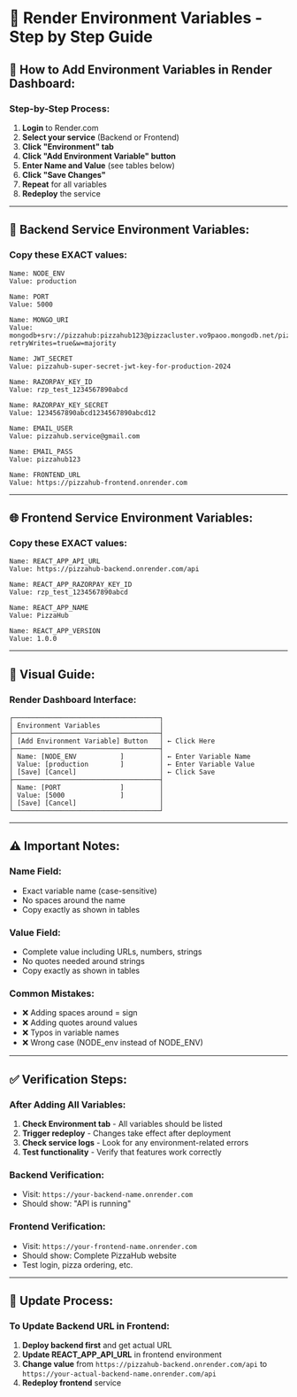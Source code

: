 # 🔑 Render Environment Variables - Step by Step Guide

## 🎯 **How to Add Environment Variables in Render Dashboard:**

### **Step-by-Step Process:**
1. **Login** to Render.com
2. **Select your service** (Backend or Frontend)
3. **Click "Environment" tab**
4. **Click "Add Environment Variable" button**
5. **Enter Name and Value** (see tables below)
6. **Click "Save Changes"**
7. **Repeat** for all variables
8. **Redeploy** the service

---

## 🔧 **Backend Service Environment Variables:**

### **Copy these EXACT values:**

```
Name: NODE_ENV
Value: production

Name: PORT
Value: 5000

Name: MONGO_URI
Value: mongodb+srv://pizzahub:pizzahub123@pizzacluster.vo9paoo.mongodb.net/pizzadb?retryWrites=true&w=majority

Name: JWT_SECRET
Value: pizzahub-super-secret-jwt-key-for-production-2024

Name: RAZORPAY_KEY_ID
Value: rzp_test_1234567890abcd

Name: RAZORPAY_KEY_SECRET
Value: 1234567890abcd1234567890abcd12

Name: EMAIL_USER
Value: pizzahub.service@gmail.com

Name: EMAIL_PASS
Value: pizzahub123

Name: FRONTEND_URL
Value: https://pizzahub-frontend.onrender.com
```

---

## 🌐 **Frontend Service Environment Variables:**

### **Copy these EXACT values:**

```
Name: REACT_APP_API_URL
Value: https://pizzahub-backend.onrender.com/api

Name: REACT_APP_RAZORPAY_KEY_ID
Value: rzp_test_1234567890abcd

Name: REACT_APP_NAME
Value: PizzaHub

Name: REACT_APP_VERSION
Value: 1.0.0
```

---

## 📸 **Visual Guide:**

### **Render Dashboard Interface:**
```
┌─────────────────────────────────────┐
│ Environment Variables               │
├─────────────────────────────────────┤
│ [Add Environment Variable] Button   │ ← Click Here
├─────────────────────────────────────┤
│ Name: [NODE_ENV           ]         │ ← Enter Variable Name
│ Value: [production        ]         │ ← Enter Variable Value
│ [Save] [Cancel]                     │ ← Click Save
├─────────────────────────────────────┤
│ Name: [PORT               ]         │
│ Value: [5000              ]         │
│ [Save] [Cancel]                     │
└─────────────────────────────────────┘
```

---

## ⚠️ **Important Notes:**

### **Name Field:**
- Exact variable name (case-sensitive)
- No spaces around the name
- Copy exactly as shown in tables

### **Value Field:**
- Complete value including URLs, numbers, strings
- No quotes needed around strings
- Copy exactly as shown in tables

### **Common Mistakes:**
- ❌ Adding spaces around = sign
- ❌ Adding quotes around values
- ❌ Typos in variable names
- ❌ Wrong case (NODE_env instead of NODE_ENV)

---

## ✅ **Verification Steps:**

### **After Adding All Variables:**
1. **Check Environment tab** - All variables should be listed
2. **Trigger redeploy** - Changes take effect after deployment
3. **Check service logs** - Look for any environment-related errors
4. **Test functionality** - Verify that features work correctly

### **Backend Verification:**
- Visit: `https://your-backend-name.onrender.com`
- Should show: "API is running"

### **Frontend Verification:**
- Visit: `https://your-frontend-name.onrender.com`
- Should show: Complete PizzaHub website
- Test login, pizza ordering, etc.

---

## 🔄 **Update Process:**

### **To Update Backend URL in Frontend:**
1. **Deploy backend first** and get actual URL
2. **Update REACT_APP_API_URL** in frontend environment
3. **Change value** from `https://pizzahub-backend.onrender.com/api` to `https://your-actual-backend-name.onrender.com/api`
4. **Redeploy frontend** service
